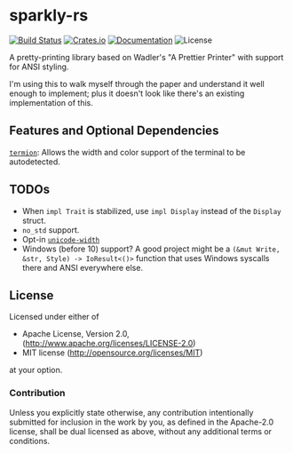 # sparkly-rs

[![Build Status](https://travis-ci.org/remexre/sparkly-rs.svg?branch=master)](https://travis-ci.org/remexre/sparkly-rs)
[![Crates.io](https://img.shields.io/crates/v/sparkly.svg)](https://crates.io/crates/sparkly)
[![Documentation](https://docs.rs/sparkly/badge.svg)](https://docs.rs/sparkly/*/sparkly/)
![License](https://img.shields.io/crates/l/sparkly.svg)

A pretty-printing library based on Wadler's "A Prettier Printer" with support for ANSI styling.

I'm using this to walk myself through the paper and understand it well enough to implement; plus it doesn't look like there's an existing implementation of this.

## Features and Optional Dependencies

[`termion`](https://github.com/ticki/termion): Allows the width and color support of the terminal to be autodetected.

## TODOs

 - When `impl Trait` is stabilized, use `impl Display` instead of the `Display` struct.
 - `no_std` support.
 - Opt-in [`unicode-width`](https://github.com/unicode-rs/unicode-width)
 - Windows (before 10) support? A good project might be a `(&mut Write, &str, Style) -> IoResult<()>` function that uses Windows syscalls there and ANSI everywhere else.

## License

Licensed under either of

 * Apache License, Version 2.0, (http://www.apache.org/licenses/LICENSE-2.0)
 * MIT license (http://opensource.org/licenses/MIT)

at your option.

### Contribution

Unless you explicitly state otherwise, any contribution intentionally submitted for inclusion in the work by you, as defined in the Apache-2.0 license, shall be dual licensed as above, without any additional terms or conditions.
